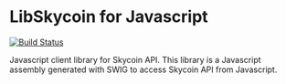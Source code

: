 # LibSkycoin for Javascript

[![Build Status](https://travis-ci.org/simelo/libjs-skycoin.svg?branch=develop)](https://travis-ci.org/simelo/libjs-skycoin)

Javascript client library for Skycoin API. This library is a Javascript assembly generated with SWIG to access Skycoin API from Javascript.
